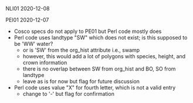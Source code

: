 NLI01 2020-12-08



PEI01 2020-12-07

  - Cosco specs do not apply to PE01 but Perl code mostly does
  - Perl code uses landtype "SW" which does not exist; is this supposed to be 'WW' water?
    * or is 'SW' from the org_hist attribute i.e., swamp
    * however, this would add a lot of polygons with species, height, and crown information
    * there is no overlap between SW from org_hist and BO, SO from landtype
    * leave as is for now but flag for future discussion
  - Perl code uses value "X" for fourth letter, which is not a valid entry
    * change to '-' but flag for confirmation

